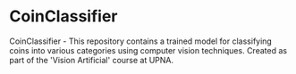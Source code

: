 # CoinClassifier
CoinClassifier - This repository contains a trained model for classifying coins into various categories using computer vision techniques. Created as part of the 'Vision Artificial' course at UPNA.
